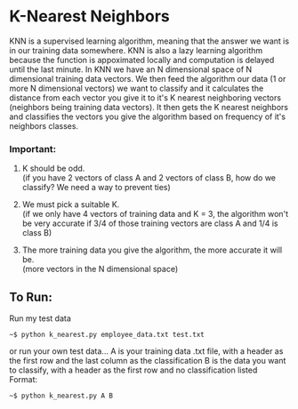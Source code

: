 # K-Nearest Neighbors
KNN is a supervised learning algorithm, meaning that the answer we want is in our training data somewhere. KNN is also a lazy learning algorithm because the function is appoximated locally and computation is delayed until the last minute. In KNN we have an N dimensional space of N dimensional training data vectors. We then feed the algorithm our data (1 or more N dimensional vectors) we want to classify and it calculates the distance from each vector you give it to it's K nearest neighboring vectors (neighbors being training data vectors). It then gets the K nearest neighbors and classifies the vectors you give the algorithm based on frequency of it's neighbors classes.
 
### Important:
1. K should be odd.<br />(if you have 2 vectors of class A and 2 vectors of class B, how do we classify? We need a way to prevent ties)

2. We must pick a suitable K.<br />(if we only have 4 vectors of training data and K = 3, the algorithm won't be very accurate if 3/4 of those training vectors are class A and 1/4 is class B)  

3. The more training data you give the algorithm, the more accurate it will be.<br />(more vectors in the N dimensional space)

## To Run:
Run my test data
```
~$ python k_nearest.py employee_data.txt test.txt
```

or run your own test data...
A is your training data .txt file, with a header as the first row and the last column as the classification
B is the data you want to classify, with a header as the first row and no classification listed<br />
Format:<br />
```
~$ python k_nearest.py A B
```
